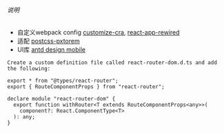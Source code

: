 ###### 说明
* 自定义webpack config [customize-cra](https://github.com/arackaf/customize-cra), [react-app-rewired](https://github.com/timarney/react-app-rewired/blob/master/README_zh.md)
* 适配 [postcss-pxtorem](https://github.com/amfe/lib-flexible)
* UI库 [antd design mobile](https://mobile.ant.design/docs/react/use-with-create-react-app-cn)



```
Create a custom definition file called react-router-dom.d.ts and add the following:

export * from "@types/react-router";
export { RouteComponentProps } from "react-router";

declare module "react-router-dom" {
  export function withRouter<T extends RouteComponentProps<any>>(
    component?: React.ComponentType<T>
  ): any;
}
```